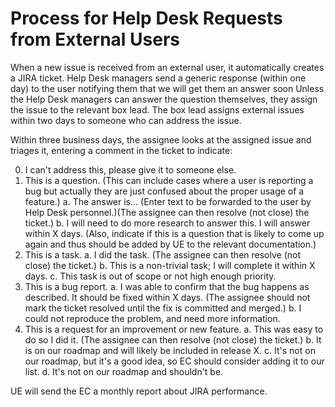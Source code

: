# Process for Help Desk Requests from External Users

When a new issue is received from an external user, it automatically creates a JIRA ticket.
Help Desk managers send a generic response (within one day) to the user notifying them that we will get them an answer soon
Unless the Help Desk managers can answer the question themselves, they assign the issue to the relevant box lead.
The box lead assigns external issues within two days to someone who can address the issue.

Within three business days, the assignee looks at the assigned issue and triages it, entering a comment in the ticket to indicate:

0. I can't address this, please give it to someone else.
1. This is a question. (This can include cases where a user is reporting a bug but actually they are just confused about the proper usage of a feature.)
   a. The answer is... (Enter text to be forwarded to the user by Help Desk personnel.)(The assignee can then resolve (not close) the ticket.)
   b. I will need to do more research to answer this. I will answer within X days.
(Also, indicate if this is a question that is likely to come up again and thus should be added by UE to the relevant documentation.)
2. This is a task.
   a. I did the task. (The assignee can then resolve (not close) the ticket.)
   b. This is a non-trivial task; I will complete it within X days.
   c. This task is out of scope or not high enough priority.
3. This is a bug report.
   a. I was able to confirm that the bug happens as described. It should be fixed within X days. (The assignee should not mark the ticket resolved until the fix is committed and merged.)
   b. I could not reproduce the problem, and need more information.
4. This is a request for an improvement or new feature.
   a. This was easy to do so I did it. (The assignee can then resolve (not close) the ticket.)
   b. It is on our roadmap and will likely be included in release X.
   c. It's not on our roadmap, but it's a good idea, so EC should consider adding it to our list.
   d. It's not on our roadmap and shouldn't be.

UE will send the EC a monthly report about JIRA performance.
